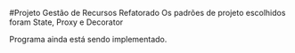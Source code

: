 #Projeto Gestão de Recursos Refatorado
Os padrões de projeto escolhidos foram State, Proxy e Decorator

Programa ainda está sendo implementado.